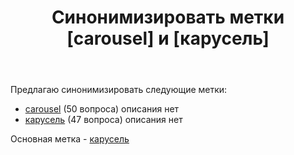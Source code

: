 ﻿---
title: "Синонимизировать метки [carousel] и [карусель]"
se.owner.user_id: 291695
se.owner.display_name: "Arbery"
se.owner.link: "https://ru.meta.stackoverflow.com/users/291695/arbery"
se.link: "https://ru.meta.stackoverflow.com/questions/14289/%d0%a1%d0%b8%d0%bd%d0%be%d0%bd%d0%b8%d0%bc%d0%b8%d0%b7%d0%b8%d1%80%d0%be%d0%b2%d0%b0%d1%82%d1%8c-%d0%bc%d0%b5%d1%82%d0%ba%d0%b8-carousel-%d0%b8-%d0%ba%d0%b0%d1%80%d1%83%d1%81%d0%b5%d0%bb%d1%8c"
se.question_id: 14289
se.post_type: question
---
<p>Предлагаю синонимизировать следующие метки:</p>
<ul>
<li><a href="https://ru.stackoverflow.com/questions/tagged/carousel" class="s-tag post-tag" title="показать вопросы с меткой [carousel]" aria-label="показать вопросы с меткой [carousel]" rel="tag" aria-labelledby="tag-carousel-tooltip-container" data-tag-menu-origin="Unknown">carousel</a> (50 вопроса) описания нет</li>
<li><a href="https://ru.stackoverflow.com/questions/tagged/%d0%ba%d0%b0%d1%80%d1%83%d1%81%d0%b5%d0%bb%d1%8c" class="s-tag post-tag" title="показать вопросы с меткой [карусель]" aria-label="показать вопросы с меткой [карусель]" rel="tag" aria-labelledby="tag-карусель-tooltip-container" data-tag-menu-origin="Unknown">карусель</a> (47 вопроса) описания нет</li>
</ul>
<p>Основная метка - <a href="https://ru.stackoverflow.com/questions/tagged/%d0%ba%d0%b0%d1%80%d1%83%d1%81%d0%b5%d0%bb%d1%8c" class="s-tag post-tag" title="показать вопросы с меткой [карусель]" aria-label="показать вопросы с меткой [карусель]" rel="tag" aria-labelledby="tag-карусель-tooltip-container" data-tag-menu-origin="Unknown">карусель</a></p>
